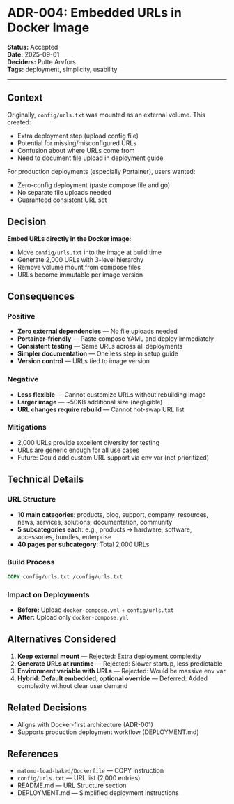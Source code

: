 # ADR-004: Embedded URLs in Docker Image

**Status:** Accepted  
**Date:** 2025-09-01  
**Deciders:** Putte Arvfors  
**Tags:** deployment, simplicity, usability

---

## Context
Originally, `config/urls.txt` was mounted as an external volume. This created:
- Extra deployment step (upload config file)
- Potential for missing/misconfigured URLs
- Confusion about where URLs come from
- Need to document file upload in deployment guide

For production deployments (especially Portainer), users wanted:
- Zero-config deployment (paste compose file and go)
- No separate file uploads needed
- Guaranteed consistent URL set

## Decision
**Embed URLs directly in the Docker image:**
- Move `config/urls.txt` into the image at build time
- Generate 2,000 URLs with 3-level hierarchy
- Remove volume mount from compose files
- URLs become immutable per image version

## Consequences

### Positive
- **Zero external dependencies** — No file uploads needed
- **Portainer-friendly** — Paste compose YAML and deploy immediately
- **Consistent testing** — Same URLs across all deployments
- **Simpler documentation** — One less step in setup guide
- **Version control** — URLs tied to image version

### Negative
- **Less flexible** — Cannot customize URLs without rebuilding image
- **Larger image** — ~50KB additional size (negligible)
- **URL changes require rebuild** — Cannot hot-swap URL list

### Mitigations
- 2,000 URLs provide excellent diversity for testing
- URLs are generic enough for all use cases
- Future: Could add custom URL support via env var (not prioritized)

## Technical Details

### URL Structure
- **10 main categories**: products, blog, support, company, resources, news, services, solutions, documentation, community
- **5 subcategories each**: e.g., products → hardware, software, accessories, bundles, enterprise
- **40 pages per subcategory**: Total 2,000 URLs

### Build Process
```dockerfile
COPY config/urls.txt /config/urls.txt
```

### Impact on Deployments
- **Before:** Upload `docker-compose.yml` + `config/urls.txt`
- **After:** Upload only `docker-compose.yml`

## Alternatives Considered
1. **Keep external mount** — Rejected: Extra deployment complexity
2. **Generate URLs at runtime** — Rejected: Slower startup, less predictable
3. **Environment variable with URLs** — Rejected: Would be massive env var
4. **Hybrid: Default embedded, optional override** — Deferred: Added complexity without clear user demand

## Related Decisions
- Aligns with Docker-first architecture (ADR-001)
- Supports production deployment workflow (DEPLOYMENT.md)

## References
- `matomo-load-baked/Dockerfile` — COPY instruction
- `config/urls.txt` — URL list (2,000 entries)
- README.md — URL Structure section
- DEPLOYMENT.md — Simplified deployment instructions
